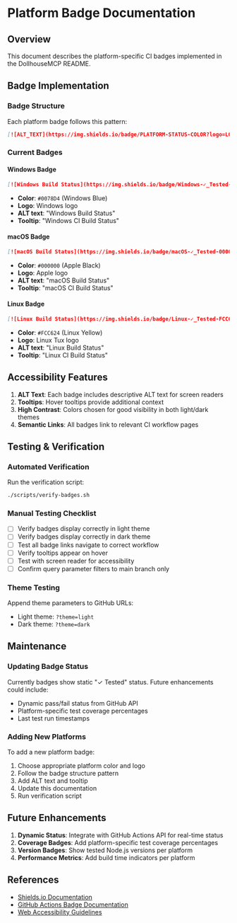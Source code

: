 # Platform Badge Documentation

## Overview
This document describes the platform-specific CI badges implemented in the DollhouseMCP README.

## Badge Implementation

### Badge Structure
Each platform badge follows this pattern:
```markdown
[![ALT_TEXT](https://img.shields.io/badge/PLATFORM-STATUS-COLOR?logo=LOGO&logoColor=COLOR)](LINK "TOOLTIP")
```

### Current Badges

#### Windows Badge
```markdown
[![Windows Build Status](https://img.shields.io/badge/Windows-✓_Tested-0078D4?logo=windows&logoColor=white)](https://github.com/mickdarling/DollhouseMCP/actions/workflows/core-build-test.yml?query=branch:main "Windows CI Build Status")
```
- **Color**: `#0078D4` (Windows Blue)
- **Logo**: Windows logo
- **ALT text**: "Windows Build Status"
- **Tooltip**: "Windows CI Build Status"

#### macOS Badge
```markdown
[![macOS Build Status](https://img.shields.io/badge/macOS-✓_Tested-000000?logo=apple&logoColor=white)](https://github.com/mickdarling/DollhouseMCP/actions/workflows/core-build-test.yml?query=branch:main "macOS CI Build Status")
```
- **Color**: `#000000` (Apple Black)
- **Logo**: Apple logo
- **ALT text**: "macOS Build Status"
- **Tooltip**: "macOS CI Build Status"

#### Linux Badge
```markdown
[![Linux Build Status](https://img.shields.io/badge/Linux-✓_Tested-FCC624?logo=linux&logoColor=black)](https://github.com/mickdarling/DollhouseMCP/actions/workflows/core-build-test.yml?query=branch:main "Linux CI Build Status")
```
- **Color**: `#FCC624` (Linux Yellow)
- **Logo**: Linux Tux logo
- **ALT text**: "Linux Build Status"
- **Tooltip**: "Linux CI Build Status"

## Accessibility Features

1. **ALT Text**: Each badge includes descriptive ALT text for screen readers
2. **Tooltips**: Hover tooltips provide additional context
3. **High Contrast**: Colors chosen for good visibility in both light/dark themes
4. **Semantic Links**: All badges link to relevant CI workflow pages

## Testing & Verification

### Automated Verification
Run the verification script:
```bash
./scripts/verify-badges.sh
```

### Manual Testing Checklist
- [ ] Verify badges display correctly in light theme
- [ ] Verify badges display correctly in dark theme
- [ ] Test all badge links navigate to correct workflow
- [ ] Verify tooltips appear on hover
- [ ] Test with screen reader for accessibility
- [ ] Confirm query parameter filters to main branch only

### Theme Testing
Append theme parameters to GitHub URLs:
- Light theme: `?theme=light`
- Dark theme: `?theme=dark`

## Maintenance

### Updating Badge Status
Currently badges show static "✓ Tested" status. Future enhancements could include:
- Dynamic pass/fail status from GitHub API
- Platform-specific test coverage percentages
- Last test run timestamps

### Adding New Platforms
To add a new platform badge:
1. Choose appropriate platform color and logo
2. Follow the badge structure pattern
3. Add ALT text and tooltip
4. Update this documentation
5. Run verification script

## Future Enhancements

1. **Dynamic Status**: Integrate with GitHub Actions API for real-time status
2. **Coverage Badges**: Add platform-specific test coverage percentages
3. **Version Badges**: Show tested Node.js versions per platform
4. **Performance Metrics**: Add build time indicators per platform

## References
- [Shields.io Documentation](https://shields.io/)
- [GitHub Actions Badge Documentation](https://docs.github.com/en/actions/monitoring-and-troubleshooting-workflows/adding-a-workflow-status-badge)
- [Web Accessibility Guidelines](https://www.w3.org/WAI/WCAG21/quickref/)